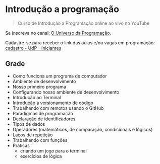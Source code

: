 # Introdução a programação

> Curso de Introdução a Programação online ao vivo no YouTube

Se inscreva no canal: [O Universo da Programação](https://www.youtube.com/c/ouniversodaprogramacao).

Cadastre-se para receber o link das aulas e/ou vagas em programação: [cadastro - UdP - Iniciantes](https://forms.gle/ENqEsrNabQe7H7te9)

## Grade

- Como funciona um programa de computador
- Ambiente de desenvolvimento
- Nosso primeiro programa
- Configurando nosso ambiente de desenvolvimento
- Introdução ao Terminal
- Introdução a versionamento de código
- Trabalhando com remotos usando o GitHub
- Paradigmas de programação
- Declaração de identificadores
- Tipos de dados
- Operadores (matemáticos, de comparação, condicionais e lógicos)
- Laços de repetição
- Trabalhando com funções
- Práticas
  - criando um jogo para o terminal
  - exercícios de lógica
